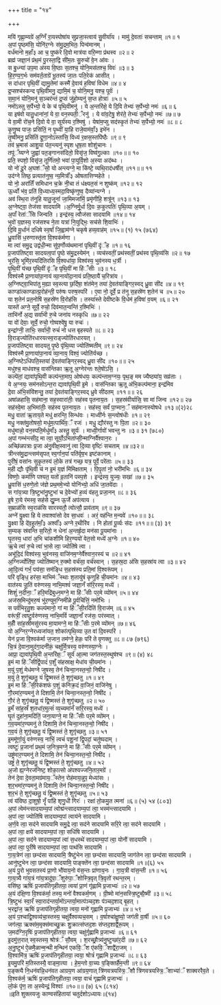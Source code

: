+++
title = "१४"

+++

मयि॑ गृह्णा॒म्यग्रे॑ अ॒ग्निँ रा॒यस्पोषा॑य सुप्रजा॒स्त्वाय॑ सु॒वीर्या॑य । मामु॑ दे॒वताः॑ सचन्ताम् ॥१॥ १  
अ॒पां पृ॒ष्ठम॑सि॒ योनि॑र॒ग्नेः स॑मु॒द्रम॒भितः॒ पिन्व॑मानम् ।  
वर्ध॑मानो म॒हाँ३ आ च॒ पुष्क॑रे दि॒वो मात्र॑या वरि॒म्णा प्र॑थस्व ॥२॥ २  
ब्रह्म॑ जज्ञा॒नं प्र॑थ॒मं पु॒रस्ता॒द्वि सी॑म॒तः सु॒रुचो॑ वे॒न आ॑वः ।  
स बु॒ध्न्या॑ उप॒मा अ॑स्य वि॒ष्ठाः स॒तश्च॒ योनि॒मस॑तश्च॒ विवः॑ ॥३॥ ३  
हि॒र॒ण्य॒ग॒र्भः सम॑वर्त॒ताग्रे॑ भू॒तस्य॑ जा॒तः पति॒रेक॑ आसीत् ।  
स दा॑धार पृथि॒वीं द्यामु॒तेमां कस्मै॑ दे॒वाय॑ ह॒विषा॑ विधेम ॥४॥ ४  
द्र॒प्सश्च॑स्कन्द पृथि॒वीमनु॒ द्यामि॒मं च॒ योनि॒मनु॒ यश्च॒ पूर्वः॑ ।  
स॒मा॒नं योनि॒मनु॑ स॒ञ्चर॑न्तं द्र॒प्सं जु॑हो॒म्यनु॑ स॒प्त होत्राः॑ ॥५॥ ५  
नमो॑ऽस्तु स॒र्पेभ्यो॒ ये के च॑ पृथि॒वीमनु॑ । ये अ॒न्तरि॑क्षे॒ ये दि॒वि तेभ्यः॑ स॒र्पेभ्यो॒ नमः॑ ॥६॥ ६  
या इष॑वो यातु॒धाना॑नां॒ ये वा॒ वन॒स्पती॒ँरनु॑ । ये वा॑व॒टेषु॒ शेर॑ते॒ तेभ्यः॑ स॒र्पेभ्यो॒ नमः॑ ॥७॥ ७  
ये वा॒मी रो॑च॒ने दि॒वो ये वा॒ सूर्य॑स्य र॒श्मिषु॑ । येषा॑म॒प्सु सद॑स्कृ॒तं तेभ्यः॑ स॒र्पेभ्यो॒ नमः॑ ॥८॥ ८  
कृ॒णु॒ष्व पाजः॒ प्रसि॑तिं॒ न पृ॒थ्वीं या॒हि राजे॒वाम॑वाँ॒३ इभे॑न ।  
तृ॒ष्वीमनु॒ प्रसि॑तिं द्रूणा॒नोऽस्ता॑सि॒ विध्य॑ र॒क्षस॒स्तपि॑ष्ठैः ॥९॥ ९  
तव॑ भ्र॒मास॑ आशु॒या प॑त॒न्त्यनु॑ स्पृश धृष॒ता शोशु॑चानः ।  
तपू॑ँष्यग्ने जु॒ह्वा॑ पत॒ङ्गानस॑दितो॒ विसृ॑ज॒ विष्व॑गु॒ल्काः ॥१०॥॥ १०  
प्रति॒ स्पशो॒ विसृ॑ज॒ तूर्णि॑तमो॒ भवा॑ पा॒युर्वि॒शो अ॒स्या अद॑ब्धः ।  
यो नो॑ दू॒रे अ॒घश॑ँसो॒ यो अन्त्यग्ने॒ मा कि॑ष्टे॒ व्यथि॒राद॑धर्षीत् ॥११॥॥ ११  
उद॑ग्ने तिष्ठ॒ प्रत्यात॑नुष्व॒ न्य॒मित्राँ॑३ ओषतात्तिग्महेते ।  
यो नो॒ अरा॑तिँ समिधान च॒क्रे नी॒चा तं ध॑क्ष्यत॒सं न शुष्क॑म् ॥१२॥ १२  
ऊ॒र्ध्वो भ॑व॒ प्रति॑ वि॒ध्याध्य॒स्मदा॒विष्कृ॑णुष्व॒ दैव्या॑न्यग्ने ।  
अव॑ स्थि॒रा त॑नुहि यातु॒जूनां॑ जा॒मिमजा॑मिं॒ प्रमृ॑णीहि॒ शत्रू॑न् ॥१३॥ १३  
अ॒ग्नेष्ट्वा॒ तेज॑सा सादयामि ।अ॒ग्निर्मू॒र्धा दि॒वः क॒कुत्पतिः॑ पृथि॒व्या अ॒यम् ।  
अ॒पाँ रेता॑ँसि जिन्वति । इन्द्र॑स्य॒ त्वौज॑सा सादयामि ॥१४॥ १४  
भुवो॑ य॒ज्ञस्य॒ रज॑सश्च ने॒ता यत्रा॑ नि॒युद्भिः॒ सच॑से शि॒वाभिः॑ ।  
दि॒वि मू॒र्धानं॑ दधिषे स्व॒र्षां जि॒ह्वाम॑ग्ने चकृषे हव्य॒वाह॑म् ॥१५॥ (१) १५ (७६४)  
ध्रु॒वासि॑ ध॒रुणास्तृ॑ता वि॒श्वक॑र्मणा ।  
मा त्वा॑ समु॒द्र उद्व॑धी॒न्मा सु॑प॒र्णोव्य॑थमानां पृथि॒वीं दृ॑ँह ॥१॥ १६  
प्र॒जाप॑तिष्ट्वा सादयत्व॒पां पृ॒ष्ठे स॑मु॒द्रस्येम॑न् । व्यच॑स्वतीं॒ प्रथ॑स्वतीं॒ प्रथ॑स्व पृथि॒व्य॑सि ॥२॥ १७  
भूर॑सि॒ भूमि॑र॒स्यदि॑तिरसि वि॒श्वधा॑या॒ विश्व॑स्य॒ भुव॑नस्य ध॒र्त्री ।  
पृ॒थि॒वीं य॑च्छ पृथि॒वीं दृ॑ँह पृथि॒वीं मा हि॑ँसीः ॥३॥ १८  
विश्व॑स्मै प्रा॒णाया॑पा॒नाय॑ व्या॒नायो॑दा॒नाय॑ प्रति॒ष्ठायै॑ च॒रित्रा॑य ।  
अ॒ग्निष्ट्वा॒भिपा॑तु म॒ह्या स्व॒स्त्या छ॒र्दिषा॒ शंत॑मेन॒ तया॑ दे॒वत॑याङ्गिर॒स्वद् ध्रु॒वा सी॑द ॥४॥ १९  
काण्डा॑त्काण्डात्प्र॒रोह॑न्ती॒ परु॑षः परुष॒स्परि॑ । ए॒वा नो॒ दूर्वे॒ प्र त॑नु स॒हस्रे॑ण श॒तेन॑ च ॥५॥ २०  
या श॒तेन॑ प्रत॒नोषि॑ स॒हस्रे॑ण वि॒रोह॑सि । तस्या॑स्ते देवीष्टके वि॒धेम॑ ह॒विषा॑ व॒यम् ॥६॥ २१  
यास्ते॑ अग्ने॒ सूर्ये॒ रुचो॒ दिव॑मात॒न्वन्ति॑ र॒श्मिभिः॑ ।  
ताभि॑र्नो अ॒द्य सर्वा॑भी रु॒चे जना॑य नस्कृधि ॥७॥ २२  
या वो॑ देवाः॒ सूर्ये॒ रुचो॒ गोष्वश्वे॑षु॒ या रुचः॑ ।  
इन्द्रा॑ग्नी॒ ताभिः॒ सर्वा॑भी॒ रुचं॑ नो धत्त बृहस्पते ॥८॥ २३  
वि॒राड्ज्योति॑रधारयत्स्व॒राड्ज्योति॑रधारयत् ।  
प्र॒जाप॑तिष्ट्वा सादयतु पृ॒ष्ठे पृ॑थि॒व्या ज्योति॑ष्मतीम् ॥९॥ २४  
विश्व॑स्मै प्रा॒णाया॑पा॒नाय॑ व्या॒नाय॒ विश्वं॒ ज्योति॑र्यच्छ ।  
अ॒ग्निष्टेऽधि॑पति॒स्तया॑ दे॒वत॑याङ्गिर॒स्वद् ध्रु॒वा सी॑द ॥१०॥॥ २५  
मधु॑श्च॒ माध॑वश्च॒ वास॑न्तिका ऋ॒तू अ॒ग्नेर॑न्तः श्ले॒षो॑ऽसि॒ ।  
कल्पे॑तां॒ द्यावा॑पृथि॒वी कल्प॑न्ता॒माप॒ ओष॑धयः॒ कल्प॑न्ताम॒ग्नयः॒ पृथ॒ङ् मम ज्यैष्ठ्या॑य॒ सव्र॑ताः ।  
ये अ॒ग्नयः॒ सम॑नसोऽन्त॒रा द्यावा॑पृथि॒वी इ॒मे । वास॑न्तिका ऋ॒तू अ॑भि॒कल्प॑माना॒ इन्द्र॑मिव  
दे॒वा अ॑भि॒संवि॑शन्तु॒ तया॑ दे॒वत॑याङ्गिर॒स्वद् ध्रुवे सी॑दतम् ॥११॥॥ २६  
अषा॑ळहासि॒ सह॑माना॒ सह॒स्वारा॑तीः॒ सह॑स्व पृतनाय॒तः । स॒हस्र॑वीर्यासि॒ सा मा॑ जिन्व ॥१२॥ २७  
सह॑स्वे॒मा अ॒भिमा॑तीः॒ सह॑स्व पृतनाय॒तः । सह॑स्व॒ सर्वं॑ पा॒प्मान॒ँ सह॑मानास्योषधे ॥१३॥(२)२८  
मधु॒ वाता॑ ऋ॒ताय॒ते मधु॑ क्षरन्ति॒ सिन्ध॑वः । माध्वी॑र्नः स॒न्त्वोष॑धीः ॥१॥ २९  
मधु॒ नक्त॑मु॒तोषसो॒ मधु॑म॒त्पार्थि॑व॒ँ रजः॑ । मधु॒ द्यौर॑स्तु नः पि॒ता ॥२॥ ३०  
मधु॑मान्नो॒ वन॒स्पति॒र्मधु॑माँ३ अस्तु॒ सूर्यः॑ । माध्वी॒र्गावो॑ भवन्तु नः ॥३॥ ३१ (७८०)  
अ॒पां गम्भ॑न्त्सीद॒ मा त्वा॒ सूर्यो॒ऽभिता॑प्सी॒न्माग्निर्वै॑श्वान॒रः ।  
अच्छि॑न्नपत्राः प्र॒जा अ॑नु॒वीक्ष॒स्वानु॑ त्वा दि॒व्या वृष्टिः॑ सचताम् ॥४॥३२॥  
त्रीन्त्स॑मु॒द्रान्त्सम॑सृपत् स्व॒र्गान॒पां पति॑र्वृष॒भ इष्ट॑कानाम् ।  
पुरी॑षं॒ वसा॑नः सुकृ॒तस्य॑ लो॒के तत्र॑ गच्छ॒ यत्र॒ पूर्वे॒ परे॑ताः ॥५॥ ३३  
म॒ही द्यौः पृ॑थि॒वी च॑ न इ॒मं य॒ज्ञं मि॑मिक्षताम् । पि॒पृ॒तां नो॒ भरी॑मभिः ॥६॥ ३४  
विष्णोः॒ कर्मा॑णि पश्यत॒ यतो॑ व्र॒तानि॑ पस्प॒शे । इन्द्र॑स्य॒ युज्यः॒ सखा॑ ॥७॥ ३५  
ध्रु॒वासि॑ ध॒रुणे॒तो ज॑ज्ञे प्रथ॒ममे॒भ्यो योनि॑भ्यो॒ अधि॑ जा॒तवे॑दाः ।  
स गा॑य॒त्र्या त्रि॒ष्टुभा॑नु॒ष्टुभा॑ च दे॒वेभ्यो॑ ह॒व्यं व॑हतु प्रजा॒नन् ॥८॥ ३६  
इ॒षे रा॒ये र॑मस्व॒ सह॑से द्यु॒म्न ऊ॒र्जे अप॑त्याय ।  
स॒म्राळ॑सि स्व॒राळ॑सि सारस्वतौ॒ त्वोत्सौ॒ प्राव॑ताम् ॥९॥ ३७  
अग्ने॑ यु॒क्ष्वा हि ये तवाश्वा॑सो देव सा॒धवः॑ । अरं॒ वह॑न्ति म॒न्यवे॑ ॥१०॥॥ ३८  
यु॒क्ष्वा हि दे॑व॒हूत॑माँ॒३ अश्वाँ॑३ अग्ने र॒थीरि॑व । नि होता॑ पू॒र्व्यः स॑दः ॥११॥॥ (३) ३९  
स॒म्यक् स्र॑वन्ति स॒रितो॒ न धेना॑ अ॒न्तर्हृ॒दा मन॑सा पू॒यमा॑नाः ।  
घृ॒तस्य॒ धारा॑ अ॒भि चा॑कशीमि हिर॒ण्ययो॑ वेत॒सो मध्ये॑ अ॒ग्नेः ॥१॥ ४०  
ऋ॒चे त्वा॑ रु॒चे त्वा॑ भा॒से त्वा॒ ज्योति॑षे त्वा ।  
अभू॑दि॒दं विश्व॑स्य॒ भुव॑नस्य॒ वाजि॑नम॒ग्नेर्वै॑श्वान॒रस्य॑ च ॥२॥ ४१  
अ॒ग्निर्ज्योति॑षा॒ ज्योति॑ष्मान् रु॒क्मो वर्च॑सा॒ वर्च॑स्वान् । स॒हस्र॒दा अ॑सि स॒हस्रा॑य त्वा ॥३॥ ४२  
आ॒दि॒त्यं गर्भं॒ पय॑सा॒ सम॑ङ्धि स॒हस्र॑स्य प्रति॒मां वि॒श्वरू॑पम् ।  
परि॑ वृङ्धि॒ हर॑सा॒ माभिम॑ँस्थाः श॒तायु॑षं कृणुहि ची॒यमा॑नः ॥४॥ ४३  
वात॑स्य जू॒तिं वरु॑णस्य॒ नाभि॒मश्वं॑ जज्ञा॒नँ स॑रि॒रस्य॒ मध्ये॑ ।  
शिशुं॑ न॒दीना॒ँ हरि॒मद्रि॑बुध्न॒मग्ने॒ मा हि॑ँसीः पर॒मे व्यो॑मन् ॥५॥ ४४  
अज॑स्र॒मिन्दु॑मरु॒षं भु॑र॒ण्युम॒ग्निमी॑ळे पू॒र्वचि॑त्तिं॒ नमो॑भिः ।  
स पर्व॑भिरृतु॒शः कल्प॑मानो॒ गां मा हि॑ँसी॒रदि॑तिं वि॒राज॑म् ॥६॥ ४५  
वरू॑त्रीं॒ त्वष्टु॒र्वरु॑णस्य॒ नाभि॒मविं॑ जज्ञा॒नाँ रज॑सः॒ पर॑स्मात् ।  
म॒हीँ सा॑ह॒स्रीमसु॑रस्य मा॒यामग्ने॒ मा हि॑ँसीः प॒रमे व्यो॑मन् ॥७॥ ४६  
यो अ॒ग्निर॒ग्नेरध्यजा॑यत॒ शोका॑त्पृथि॒व्या उ॒त वा॑ दि॒वस्परि॑ ।  
येन॑ प्र॒जा वि॒श्वक॑र्मा ज॒जान॒ तम॑ग्ने॒ हेळः॒ परि॑ ते वृणक्तु ॥८॥ ८७ (७९६)  
चि॒त्रं दे॒वाना॒मुद॑गा॒दनी॑कं॒ चक्षु॑र्मि॒त्रस्य॒ वरु॑णस्या॒ग्नेः ।  
आप्रा॒ द्यावा॑पृथि॒वी अ॒न्तरि॑क्ष॒ँ सूर्य॑ आ॒त्मा जग॑तस्त॒स्थुष॑श्च ॥९॥ (४) ४८  
इ॒मं मा हि॑ँसीर्द्वि॒पादं॑ प॒शुँ स॑हस्राक्ष॒ मेधा॑य ची॒यमा॑नः ।  
म॒युं प॒शुं मेध॑मग्ने जुषस्व॒ तेन॑ चिन्वा॒नस्त॒न्वो॒ निषी॑द ।  
म॒युं ते॒ शुगृ॑च्छतु॒ यं द्वि॒ष्मस्तं ते॒ शुगृ॑च्छतु ॥१॥ ४९  
इ॒मं मा हि॑ँसी॒रेक॑शफं प॒शुं क॑निक्र॒दं वा॒जिनं॒ वाजि॑नेषु ।  
गौ॒रमा॑र॒ण्यमनु॑ ते दिशामि॒ तेन॑ चिन्वा॒नस्त॒न्वो॒ निषी॑द ।  
गौ॒रं ते॒ शुगृ॑च्छतु॒ यं द्वि॒ष्मस्तं ते॒ शुगृ॑च्छतु ॥२॥ ५०  
इ॒मँ सा॑ह॒स्रँ श॒तधा॑र॒मुत्सं॑ व्य॒च्यमा॑नँ सरि॒रस्य॒ मध्ये॑ ।  
घृ॒तं दुहा॑ना॒मदि॑तिं॒ जना॒याग्ने॒ मा हि॑ँसीः पर॒मे व्यो॑मन् ।  
ग॒व॒यमा॑र॒ण्यमनु॑ ते दिशामि॒ तेन॑ चिन्वा॒नस्त॒न्वो॒ निषी॑द ।  
ग॒व॒यं ते॒ शुगृ॑च्छतु॒ यं द्वि॒ष्मस्तं ते॒ शुगृ॑च्छतु ॥३॥ ५१  
इ॒ममू॑र्णा॒युं वरु॑णस्य॒ नाभिं॒ त्वचं॑ पशू॒नां द्वि॒पदां॒ चतु॑ष्पदाम् ।  
त्वष्टुः॑ प्र॒जानां॑ प्रथ॒मं ज॒नित्र॒मग्ने॒ मा हि॑ँसीः पर॒मे व्यो॑मन् ।  
उष्ट्र॑मार॒ण्यमनु॑ ते दिशामि॒ तेन॑ चिन्वा॒नस्त॒न्वो॒ निषी॑द ।  
उष्ट्रं॑ ते॒ शुगृ॑च्छतु॒ यं द्वि॒ष्मस्तं ते॒ शुगृ॑च्छतु ॥४॥ ५२  
अ॒जो ह्य॒ग्नेरज॑निष्ट॒ शोका॒त्सो अ॑पश्यज्जनि॒तार॒मग्रे॑ ।  
तेन॑ दे॒वा दे॒वता॒मग्र॑माय॒ँस्तेन॒ रोह॑माय॒न्नुप॒ मेध्या॑सः ।  
श॒र॒भमा॑र॒ण्यमनु॑ ते दिशामि॒ तेन॑ चिन्वा॒नस्त॒न्वो॒ निषी॑द ।  
श॒र॒भं ते॒ शुगृ॑च्छतु॒ यं द्वि॒ष्मस्तं ते॒ शुगृ॑च्छतु ॥५॥ ५३  
त्वं य॑विष्ठ दा॒शुषो॒ नॄँ पा॑हि शृणु॒धी गिरः॑ । रक्षा॑ तो॒कमु॒त त्मना॑ ॥६॥ (५) ५४ (८०३)  
अ॒पां त्वेम॑न्त्सादयाम्य॒पां त्वोद्म॑न्त्सादयाम्य॒पां त्वा॒ भस्म॑न्त्सादयामि ।  
अ॒पां त्वा॒ ज्योति॑षि सादयाम्य॒पां त्वाय॑ने सादयामि ।  
अ॒र्ण॒वे त्वा॒ सद॑ने सादयामि समु॒द्रे त्वा॒ सद॑ने सादयामि सरि॒रे त्वा॒ सद॑ने सादयामि ।  
अ॒पां त्वा॒ क्षये॑ सादयाम्य॒पां त्वा॒ सधि॑षि सादयामि ।  
अ॒पां त्वा॒ सद॑ने सादयाम्य॒पां त्वा॑ स॒धस्थे॑ सादयाम्य॒पां त्वा॒ योनौ॑ सादयामि ।  
अ॒पां त्वा॒ पुरी॑षे सादयाम्य॒पां त्वा॒ पाथ॑सि सादयामि ।  
गा॒य॒त्रेण॑ त्वा॒ छन्द॑सा सादयामि॒ त्रैष्टु॑भेन त्वा॒ छन्द॑सा सादयामि॒ जाग॑तेन त्वा॒ छन्द॑सा सादयामि ।  
आनु॑ष्टुभेन त्वा॒ छन्द॑सा सादयामि॒ पाङ्क्ते॑न त्वा॒ छन्द॑सा सादयामि ॥१॥(६) ५५  
अ॒यं पु॒रो भुवसतस्य॑ प्रा॒णो भौ॑वाय॒नो व॑स॒न्तः प्रा॑णाय॒नः । गा॒य॒त्री वा॑स॒न्ती ॥१॥ ५६  
गा॒य॒त्र्यै गा॑य॒त्रं गा॑य॒त्रादु॑पा॒ँशुरु॑पा॒ँशोस्त्रि॒वृत् त्रि॒वृतो॑ रथन्त॒रम् ।  
वसि॑ष्ठ॒ ऋषिः॑ प्र॒जाप॑तिगृहीतया॒ त्वया॑ प्रा॒णं गृ॑ह्णामि प्र॒जाभ्यः॑ ॥२॥ ५७  
अ॒यं द॑क्षि॒णा वि॒श्वक॑र्मा॒ तस्य॒ मनो॑ वैश्वकर्म॒णम् । ग्री॒ष्मो मा॑न॒सस्त्रि॒ष्टुब्ग्रै॒ष्मी॑ ॥३॥ ५८  
त्रि॒ष्टुभः॑ स्वा॒रँ स्वा॒राद॑न्तर्या॒मो॑ऽन्तर्या॒मात्प॑ञ्चद॒शः प॑ञ्चद॒शाद् बृ॒हत् ।  
भ॒रद्वा॑ज॒ ऋषिः॑ प्र॒जाप॑तिगृहीतया॒ त्वया॒ मनो॑ गृह्णामि प्र॒जाभ्यः॑ ॥४॥ ५९  
अ॒यं प॒श्चाद्वि॒श्वव्य॑चा॒स्तस्य॒ चक्षु॑र्वैश्वव्यच॒सम् । व॒र्षाश्चा॑क्षु॒ष्यो॒ जग॑ती वा॒र्षी ॥५॥ ६०  
जग॑त्या॒ ऋक्स॑म॒मृक्स॑माच्छु॒क्रः शु॒क्रात्स॑प्तद॒शः स॑प्तद॒शाद्वै॑रू॒पम् ।  
ज॒मद॑ग्नि॒रृषिः॑ प्र॒जाप॑तिगृहीतया॒ त्वया॒ चक्षु॑र्गृह्णामि प्र॒जाभ्यः॑ ॥६॥ ६१  
इ॒दमु॑त्त॒रात् स्व॒स्तस्य॒ श्रोत्र॑ँ सौ॒वम् । श॒रच्छ्रौ॒त्र्य॑नु॒ष्टुप्छा॑र॒दी ॥७॥ ६२  
अ॒नु॒ष्टुभ॑ ऐ॒ळमै॒ळान्म॒न्थी म॒न्थिन॑ एकवि॒ँश ए॑कवि॒ँशाद्वै॑रा॒जम् ।  
वि॒श्वामि॑त्र॒ ऋषिः॑ प्र॒जाप॑तिगृहीतया॒ त्वया॒ श्रोत्रं॑ गृह्णामि प्र॒जाभ्यः॑ ॥८॥ ६३  
इ॒यमु॒परि॑ म॒तिस्तस्यै॒ वाङ्मा॒त्या । हे॒म॒न्तो वा॒च्यः प॒ङ्क्तिर्है॑म॒न्ती ॥९॥ ६४  
प॒ङ्क्त्यै नि॒धन॑वन्नि॒धन॑वत आग्रय॒ण आ॑ग्रय॒णात् त्रि॑णवत्रयस्त्रि॒ँशौ त्रि॑णवत्रयस्त्रि॒ँशाभ्या॑ँ शाक्वररैव॒ते ।  
वि॒श्वक॑र्म॒ ऋषिः॑ प्र॒जाप॑तिगृहीतया॒ त्वया॒ वाचं॑ गृह्णामि प्र॒जाभ्यः॑ ।  
लो॒कं पृ॑ण॒ ता अ॒स्येन्द्रं॒ विश्वाः॑ ॥१०॥॥ (७) ६५ (८१४)  
॥इति शुक्लयजुः काण्वसंहितायां चतुर्दशोऽध्यायः॥(१४)